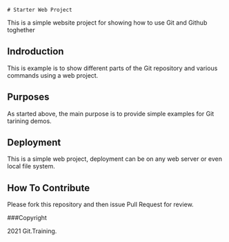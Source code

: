 	# Starter Web Project

This is a simple website project for showing how to use Git and Github toghether

## Indroduction

This is example is to show different parts of the Git repository and various commands using a web project.

## Purposes

As started above, the main purpose is to provide simple examples for Git tarining demos.

## Deployment

This is a simple web project, deployment can be on  any web server or even local file system.

## How To Contribute

Please fork this repository and then issue Pull Request for review.


###Copyright

2021 Git.Training.